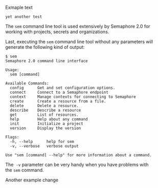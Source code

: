 Exmaple text

    yet another test

The `sem` command line tool is used extensively by Semaphore 2.0 for
working with projects, secrets and organizations.

Last, executing the `sem` command line tool without any parameters will
generate the following kind of output:

    $ sem
    Semaphore 2.0 command line interface

    Usage:
      sem [command]

    Available Commands:
      config      Get and set configuration options.
      connect     Connect to a Semaphore endpoint
      context     Manage contexts for connecting to Semaphore
      create      Create a resource from a file.
      delete      Delete a resource.
      describe    Describe a resource
      get         List of resources.
      help        Help about any command
      init        Initialize a project
      version     Display the version

    Flags:
      -h, --help      help for sem
      -v, --verbose   verbose output

    Use "sem [command] --help" for more information about a command.

The  `-v` parameter can be very handy when you have problems with
the `sem` command.

Another example change
